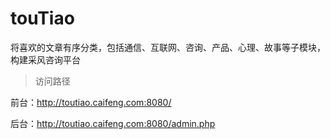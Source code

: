 # touTiao
将喜欢的文章有序分类，包括通信、互联网、咨询、产品、心理、故事等子模块，构建采风咨询平台

>访问路径

前台：http://toutiao.caifeng.com:8080/

后台：http://toutiao.caifeng.com:8080/admin.php
